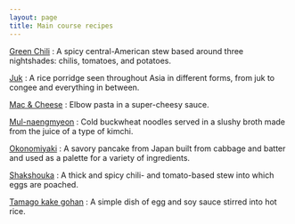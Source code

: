 ```yaml
---
layout: page
title: Main course recipes
---
```


[Green Chili](../green-chili)
:   A spicy central-American stew based around three nightshades: chilis, tomatoes, and potatoes.

[Juk](../juk)
:   A rice porridge seen throughout Asia in different forms, from juk to congee and everything in between.

[Mac & Cheese](../mac-n-cheese)
:   Elbow pasta in a super-cheesy sauce.

[Mul-naengmyeon](../mul-naengmyeon)
:   Cold buckwheat noodles served in a slushy broth made from the juice of a type of kimchi.

[Okonomiyaki](../okonomiyaki)
:   A savory pancake from Japan built from cabbage and batter and used as a palette for a variety of ingredients.

[Shakshouka](../shakshouka)
:   A thick and spicy chili- and tomato-based stew into which eggs are poached.

[Tamago kake gohan](../tamago-kake-gohan)
:   A simple dish of egg and soy sauce stirred into hot rice.
